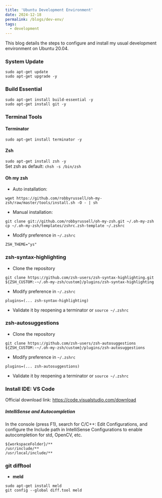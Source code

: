 ```yaml
---
title: 'Ubuntu Development Environment'
date: 2024-12-18
permalink: /blogs/dev-env/
tags:
  - development
---
```


This blog details the steps to configure and install my usual development environment on Ubuntu 20.04.  

### System Update
```
sudo apt-get update
sudo apt-get upgrade -y
```  

### Build Essential
```
sudo apt-get install build-essential -y
sudo apt-get install git -y
```

### Terminal Tools
#### Terminator
`sudo apt-get install terminator -y`

#### Zsh
`sudo apt-get install zsh -y`  
Set zsh as default:
`chsh -s /bin/zsh`

#### Oh my zsh  
* Auto installation:  
```
wget https://github.com/robbyrussell/oh-my-zsh/raw/master/tools/install.sh -O - | sh
```  
* Manual installation:  
```
git clone git://github.com/robbyrussell/oh-my-zsh.git ~/.oh-my-zsh
cp ~/.oh-my-zsh/templates/zshrc.zsh-template ~/.zshrc
```
* Modify preference in `~/.zshrc`
```
ZSH_THEME="ys"
```

### zsh-syntax-highlighting  
* Clone the repository  
```
git clone https://github.com/zsh-users/zsh-syntax-highlighting.git ${ZSH_CUSTOM:-~/.oh-my-zsh/custom}/plugins/zsh-syntax-highlighting
```
* Modify preference in `~/.zshrc`  
```
plugins=(... zsh-syntax-highlighting)
```
* Validate it by reopening a terminator or `source ~/.zshrc`

### zsh-autosuggestions  
* Clone the repository  
```
git clone https://github.com/zsh-users/zsh-autosuggestions ${ZSH_CUSTOM:-~/.oh-my-zsh/custom}/plugins/zsh-autosuggestions
```
* Modify preference in `~/.zshrc`  
```
plugins=(... zsh-autosuggestions)
```
* Validate it by reopening a terminator or `source ~/.zshrc`

### Install IDE: VS Code
Official download link: https://code.visualstudio.com/download
##### IntelliSense and Autocompletion
In the console (press F1), search for C/C++: Edit Configurations, and configure the Include path in IntelliSense Configurations to enable autocompletion for std, OpenCV, etc.
```
${workspaceFolder}/**
/usr/include/**
/usr/local/include/**
```

### git difftool
* **meld**
```
sudo apt-get install meld
git config --global diff.tool meld
```

